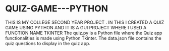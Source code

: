 # QUIZ-GAME---PYTHON
THIS IS MY COLLEGE SECOND YEAR PROJECT . IN THIS I CREATED A QUIZ GAME USING PYTHON AND IT IS A GUI PROJECT WHERE I USED A FUNCTION NAME TKINTER
The quiz.py is a Python file where the Quiz app functionalities is made using Python Tkinter.
The data.json file contains the quiz questions to display in the quiz app.
